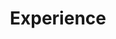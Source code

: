 ---
# An instance of the Experience widget.
# Documentation: https://wowchemy.com/docs/page-builder/
widget: experience

# This file represents a page section.
headless: true

# Order that this section appears on the page.
weight: 40

title: Experience
subtitle:

# Date format for experience
#   Refer to https://wowchemy.com/docs/customization/#date-format
date_format: Jan 

# Experiences.
#   Add/remove as many `experience` items below as you like.
#   Required fields are `title`, `company`, and `date_start`.
#   Leave `date_end` empty if it's your current employer.
#   Begin multi-line descriptions with YAML's `|2-` multi-line prefix.

experience:
  - title: Term 2 coursework
    company: FRE521D, FRE530, FRE518
    company_url: ''
    company_logo: org-gc
    location: California
    date_start: ''
    description: |2-
        Responsibilities include:
        
        * Python to analyze emissions data
        * SQL to access Google Big Query
        * R to analyze time series commodity data
        * R to analyze survey datasets
        
design:
  columns: '2'
---